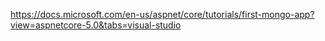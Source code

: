 ﻿https://docs.microsoft.com/en-us/aspnet/core/tutorials/first-mongo-app?view=aspnetcore-5.0&tabs=visual-studio